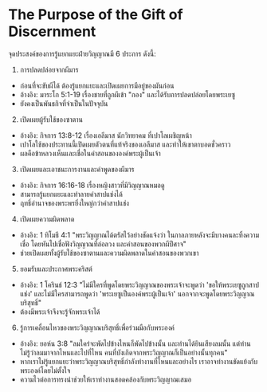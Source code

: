 # The Purpose of the Gift of Discernment
จุดประสงค์ของการรู้แยกแยะฝ่ายวิญญาณมี 6 ประการ ดังนี้:

1. การปลดปล่อยจากผีมาร
- ก่อนที่จะขับผีได้ ต้องรู้แยกแยะและเปิดเผยการมีอยู่ของมันก่อน
- อ้างอิง: มาระโก 5:1-19 เรื่องชายที่ถูกผีเข้า "กอง" และได้รับการปลดปล่อยโดยพระเยซู
- ยังคงเป็นพันธกิจที่จำเป็นในปัจจุบัน

2. เปิดเผยผู้รับใช้ของซาตาน
- อ้างอิง: กิจการ 13:8-12 เรื่องเอลีมาส นักวิทยาคม ที่เปาโลเผชิญหน้า
- เปาโลใช้ของประทานนี้เปิดเผยตัวตนที่แท้จริงของเอลีมาส และทำให้เขาตาบอดชั่วคราว
- ผลคือข้าหลวงเห็นและเชื่อในคำสอนขององค์พระผู้เป็นเจ้า

3. เปิดเผยและเอาชนะการงานและคำพูดของผีมาร
- อ้างอิง: กิจการ 16:16-18 เรื่องหญิงสาวที่มีวิญญาณหมอดู
- สามารถรู้แยกแยะและทำลายคำสาปแช่งได้
- ฤทธิ์อำนาจของพระพรยิ่งใหญ่กว่าคำสาปแช่ง

4. เปิดเผยความผิดพลาด
- อ้างอิง: 1 ทิโมธี 4:1 "พระวิญญาณได้ตรัสไว้อย่างชัดแจ้งว่า ในกาลภายหลังจะมีบางคนละทิ้งความเชื่อ โดยหันไปเชื่อฟังวิญญาณที่ล่อลวง และคำสอนของพวกผีปีศาจ"
- ช่วยเปิดเผยทั้งผู้รับใช้ของซาตานและความผิดพลาดในคำสอนของพวกเขา

5. ยอมรับและประกาศพระคริสต์
- อ้างอิง: 1 โครินธ์ 12:3 "ไม่มีใครที่พูดโดยพระวิญญาณของพระเจ้าจะพูดว่า 'ขอให้พระเยซูถูกสาปแช่ง' และไม่มีใครสามารถพูดว่า 'พระเยซูเป็นองค์พระผู้เป็นเจ้า' นอกจากจะพูดโดยพระวิญญาณบริสุทธิ์"
- ต้องมีพระเจ้าจึงจะรู้จักพระเจ้าได้

6. รู้การเคลื่อนไหวของพระวิญญาณบริสุทธิ์เพื่อร่วมมือกับพระองค์
- อ้างอิง: ยอห์น 3:8 "ลมใคร่จะพัดไปข้างไหนก็พัดไปข้างนั้น และท่านได้ยินเสียงลมนั้น แต่ท่านไม่รู้ว่าลมมาจากไหนและไปที่ไหน คนที่บังเกิดจากพระวิญญาณก็เป็นอย่างนั้นทุกคน"
- หากเราไม่รู้แยกแยะว่าพระวิญญาณบริสุทธิ์กำลังทำงานที่ไหนและอย่างไร เราอาจทำงานขัดแย้งกับพระองค์โดยไม่ตั้งใจ
- ความไวต่อการทรงนำช่วยให้เราทำงานสอดคล้องกับพระวิญญาณเสมอ